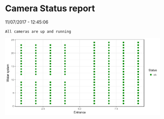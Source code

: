 Camera Status report
================
11/07/2017 - 12:45:06

    All cameras are up and running

![](camreport_files/figure-markdown_github/unnamed-chunk-2-1.png)
